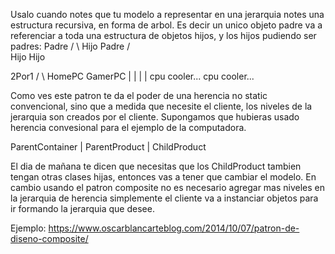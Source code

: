 Usalo cuando notes que tu modelo a representar en una jerarquia notes una estructura recursiva, en forma de arbol.
Es decir un unico objeto padre va a referenciar a toda una estructura de objetos hijos, y los hijos pudiendo ser padres:
Padre
/    \ 
Hijo  Padre
      /    \
    Hijo   Hijo

   2Por1
/             \ 
HomePC          GamerPC
|   |           |   |
cpu cooler...   cpu cooler...

Como ves este patron te da el poder de una herencia no static convencional, sino que 
a medida que necesite el cliente, los niveles de la jerarquia son creados por el cliente.
Supongamos que hubieras usado herencia convesional para el ejemplo de la computadora.

ParentContainer
|
ParentProduct
|
ChildProduct

El dia de mañana te dicen que necesitas que los ChildProduct tambien tengan otras clases hijas, entonces vas a tener que cambiar el modelo.
En cambio usando el patron composite no es necesario agregar mas niveles en la jerarquia de herencia simplemente
el cliente va a instanciar objetos para ir formando la jerarquia que desee.

Ejemplo: https://www.oscarblancarteblog.com/2014/10/07/patron-de-diseno-composite/

